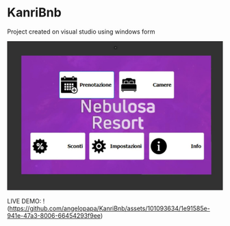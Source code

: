 # KanriBnb

Project created on visual studio using windows form

![Alt text](preview.png)

LIVE DEMO: 
!(https://github.com/angelopapa/KanriBnb/assets/101093634/1e91585e-941e-47a3-8006-66454293f9ee)

